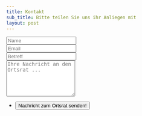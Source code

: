 ```yaml
---
title: Kontakt
sub_title: Bitte teilen Sie uns ihr Anliegen mit
layout: post
---
```



<form method="post" action="#">
	<div class="row gtr-50 gtr-uniform">
		<div class="col-6 col-12-mobilep">
			<input type="text" name="name" id="name" value="" placeholder="Name" />
		</div>
		<div class="col-6 col-12-mobilep">
			<input type="email" name="email" id="email" value="" placeholder="Email" />
		</div>
		<div class="col-12">
			<input type="text" name="subject" id="subject" value="" placeholder="Betreff" />
		</div>
		<div class="col-12">
			<textarea name="message" id="message" placeholder="Ihre Nachricht an den Ortsrat ..." rows="6"></textarea>
		</div>
		<div class="col-12">
			<ul class="actions special">
				<li><input type="submit" value="Nachricht zum Ortsrat senden!" /></li>
			</ul>
		</div>
	</div>
</form>
